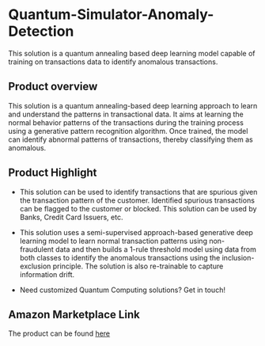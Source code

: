 # Quantum-Simulator-Anomaly-Detection
This solution is a quantum annealing based deep learning model capable of training on transactions data to identify anomalous transactions.


## Product overview

This solution is a quantum annealing-based deep learning approach to learn and understand the patterns in transactional data. It aims at learning the normal behavior patterns of the transactions during the training process using a generative pattern recognition algorithm. Once trained, the model can identify abnormal patterns of transactions, thereby classifying them as anomalous.

## Product Highlight 

* This solution can be used to identify transactions that are spurious given the transaction pattern of the customer. Identified spurious transactions can be flagged to the customer or blocked. This solution can be used by Banks, Credit Card Issuers, etc.

* This solution uses a semi-supervised approach-based generative deep learning model to learn normal transaction patterns using non-fraudulent data and then builds a 1-rule threshold model using data from both classes to identify the anomalous transactions using the inclusion-exclusion principle. The solution is also re-trainable to capture information drift.

* Need customized Quantum Computing solutions? Get in touch!

## Amazon Marketplace Link
The product can be found [here](https://aws.amazon.com/marketplace/pp/prodview-uia2s7d6vuapc)
